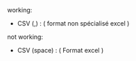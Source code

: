 working: 
- CSV (,) : ( format non spécialisé excel ) 


not working:
- CSV (space) : ( Format excel ) 